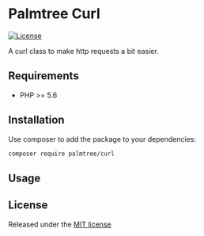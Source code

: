 # Palmtree Curl

[![License](http://img.shields.io/packagist/l/palmtree/canonical-url-bundle.svg)](LICENSE)

A curl class to make http requests a bit easier.

## Requirements
* PHP >= 5.6

## Installation

Use composer to add the package to your dependencies:
```bash
composer require palmtree/curl
```

## Usage


## License

Released under the [MIT license](LICENSE)
